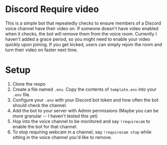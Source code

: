 # Discord Require video
This is a simple bot that repeatedly checks to ensure members of a Discord voice channel have their video on.
If someone doesn't have video enabled when it checks, the bot will remove them from the voice room.
Currently I haven't added a grace period, so you might need to enable your video quickly upon joining.
If you get kicked, users can simply rejoin the room and turn their video on faster next time.

# Setup
1. Clone the respo
2. Create a file named `.env`. Copy the contents of `template.env` into your `.env` file.
3. Configure your `.env` with your Discord bot token and how often the bot should check the channel.
4. Add the bot to your server with Admin permissions (Maybe you can be more granular -- I haven't tested this yet)
5. Hop into the voice channel to be monitored and say `!requirecam` to enable the bot for that channel.
6. To stop requiring webcam in a channel, say `!requirecam stop` while sitting in the voice channel you'd like to remove.
